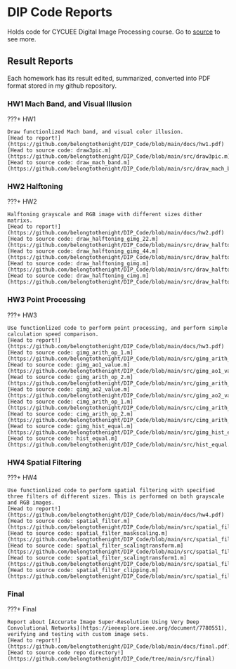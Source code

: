 # DIP Code Reports

Holds code for CYCUEE Digital Image Processing course. Go to [source](https://github.com/belongtothenight/DIP_Code) to see more.

## Result Reports

Each homework has its result edited, summarized, converted into PDF format stored in my github repository.

### HW1 Mach Band, and Visual Illusion

???+ HW1

    Draw functionlized Mach band, and visual color illusion.  
    [Head to report!](https://github.com/belongtothenight/DIP_Code/blob/main/docs/hw1.pdf)  
    [Head to source code: draw3pic.m](https://github.com/belongtothenight/DIP_Code/blob/main/src/draw3pic.m)  
    [Head to source code: draw_mach_band.m](https://github.com/belongtothenight/DIP_Code/blob/main/src/draw_mach_band.m)

### HW2 Halftoning

???+ HW2

    Halftoning grayscale and RGB image with different sizes dither matrixs.  
    [Head to report!](https://github.com/belongtothenight/DIP_Code/blob/main/docs/hw2.pdf)  
    [Head to source code: draw_halftoning_gimg_22.m](https://github.com/belongtothenight/DIP_Code/blob/main/src/draw_halftoning_gimg_22.m)  
    [Head to source code: draw_halftoning_gimg_44.m](https://github.com/belongtothenight/DIP_Code/blob/main/src/draw_halftoning_gimg_44.m)  
    [Head to source code: draw_halftoning_gimg.m](https://github.com/belongtothenight/DIP_Code/blob/main/src/draw_halftoning_gimg.m)  
    [Head to source code: draw_halftoning_cimg.m](https://github.com/belongtothenight/DIP_Code/blob/main/src/draw_halftoning_cimg.m)  

### HW3 Point Processing

???+ HW3

    Use functionlized code to perform point processing, and perform simple calculation speed comparison.  
    [Head to report!](https://github.com/belongtothenight/DIP_Code/blob/main/docs/hw3.pdf)  
    [Head to source code: gimg_arith_op_1.m](https://github.com/belongtothenight/DIP_Code/blob/main/src/gimg_arith_op_1.m)  
    [Head to source code: gimg_ao1_value.m](https://github.com/belongtothenight/DIP_Code/blob/main/src/gimg_ao1_value.m)  
    [Head to source code: gimg_arith_op_2.m](https://github.com/belongtothenight/DIP_Code/blob/main/src/gimg_arith_op_2.m)  
    [Head to source code: gimg_ao2_value.m](https://github.com/belongtothenight/DIP_Code/blob/main/src/gimg_ao2_value.m)  
    [Head to source code: cimg_arith_op_1.m](https://github.com/belongtothenight/DIP_Code/blob/main/src/cimg_arith_op_1.m)  
    [Head to source code: cimg_arith_op_2.m](https://github.com/belongtothenight/DIP_Code/blob/main/src/cimg_arith_op_2.m)  
    [Head to source code: gimg_hist_equal.m](https://github.com/belongtothenight/DIP_Code/blob/main/src/gimg_hist_equal.m)  
    [Head to source code: hist_equal.m](https://github.com/belongtothenight/DIP_Code/blob/main/src/hist_equal.m)  

### HW4 Spatial Filtering

???+ HW4

    Use functionlized code to perform spatial filtering with specified three filters of different sizes. This is performed on both grayscale and RGB images.  
    [Head to report!](https://github.com/belongtothenight/DIP_Code/blob/main/docs/hw4.pdf)  
    [Head to source code: spatial_filter.m](https://github.com/belongtothenight/DIP_Code/blob/main/src/spatial_filter.m)  
    [Head to source code: spatial_filter_maskscaling.m](https://github.com/belongtothenight/DIP_Code/blob/main/src/spatial_filter_maskscaling.m)  
    [Head to source code: spatial_filter_scalingtransform.m](https://github.com/belongtothenight/DIP_Code/blob/main/src/spatial_filter_scalingtransform.m)  
    [Head to source code: spatial_filter_scalingtransform1.m](https://github.com/belongtothenight/DIP_Code/blob/main/src/spatial_filter_scalingtransform1.m)  
    [Head to source code: spatial_filter_clipping.m](https://github.com/belongtothenight/DIP_Code/blob/main/src/spatial_filter_clipping.m)  

### Final

???+ Final

    Report about [Accurate Image Super-Resolution Using Very Deep Convolutional Networks](https://ieeexplore.ieee.org/document/7780551), verifying and testing with custom image sets.  
    [Head to report!](https://github.com/belongtothenight/DIP_Code/blob/main/docs/final.pdf)  
    [Head to source code repo directory!](https://github.com/belongtothenight/DIP_Code/tree/main/src/final)  
